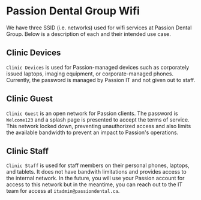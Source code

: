 # Passion Dental Group Wifi

We have three SSID (i.e. networks) used for wifi services at Passion Dental Group. Below is a description of each and their intended use case.

## Clinic Devices

`Clinic Devices` is used for Passion-managed devices such as corporately issued laptops, imaging equipment, or corporate-managed phones. Currently, the password is managed by Passion IT and not given out to staff.

## Clinic Guest

`Clinic Guest` is an open network for Passion clients. The password is `Welcome123` and a splash page is presented to accept the terms of service. This network locked down, preventing unauthorized access and also limits the available bandwidth to prevent an impact to Passion's operations.

## Clinic Staff

`Clinic Staff` is used for staff members on their personal phones, laptops, and tablets. It does not have bandwith limitations and provides access to the internal network. In the future, you will use your Passion account for access to this network but in the meantime, you can reach out to the IT team for access at `itadmin@passiondental.ca`.

